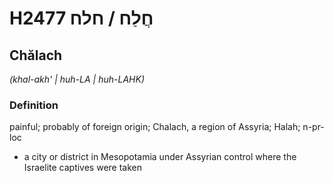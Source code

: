 # H2477 חֲלַח / חלח

## Chălach

_(khal-akh' | huh-LA | huh-LAHK)_

### Definition

painful; probably of foreign origin; Chalach, a region of Assyria; Halah; n-pr-loc

- a city or district in Mesopotamia under Assyrian control where the Israelite captives were taken
